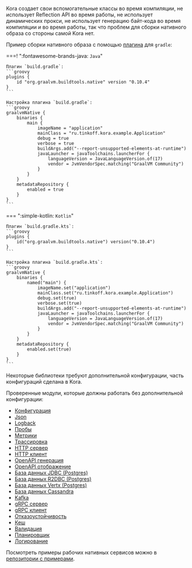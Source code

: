Kora создает свои вспомогательные классы во время компиляции, 
не использует Reflection API во время работы, 
не использует динамических прокси,
не использует генерацию байт-кода во время компиляции и во время работы,
так что проблем для сборки нативного образа со стороны самой Kora нет.

Пример сборки нативного образа с помощью [плагина](https://graalvm.github.io/native-build-tools/latest/gradle-plugin.html) для `gradle`:

===! ":fontawesome-brands-java: `Java`"

    Плагин `build.gradle`:
    ```groovy
    plugins {
        id "org.graalvm.buildtools.native" version "0.10.4"
    }
    ```

    Настройка плагина `build.gradle`:
    ```groovy
    graalvmNative {
        binaries {
            main {
                imageName = "application"
                mainClass = "ru.tinkoff.kora.example.Application"
                debug = true
                verbose = true
                buildArgs.add("--report-unsupported-elements-at-runtime")
                javaLauncher = javaToolchains.launcherFor {
                    languageVersion = JavaLanguageVersion.of(17)
                    vendor = JvmVendorSpec.matching("GraalVM Community")
                }
            }
        }
        metadataRepository {
            enabled = true
        }
    }
    ```

=== ":simple-kotlin: `Kotlin`"

    Плагин `build.gradle.kts`:
    ```groovy
    plugins {
        id("org.graalvm.buildtools.native") version("0.10.4")
    }
    ```

    Настройка плагина `build.gradle.kts`:
    ```groovy
    graalvmNative {
        binaries {
            named("main") {
                imageName.set("application")
                mainClass.set("ru.tinkoff.kora.example.Application")
                debug.set(true)
                verbose.set(true)
                buildArgs.add("--report-unsupported-elements-at-runtime")
                javaLauncher = javaToolchains.launcherFor {
                    languageVersion = JavaLanguageVersion.of(17)
                    vendor = JvmVendorSpec.matching("GraalVM Community")
                }
            }
        }
        metadataRepository {
            enabled.set(true)
        }
    }
    ```

Некоторые библиотеки требуют дополнительной конфигурации, часть конфигураций сделана в Kora.

Проверенные модули, которые должны работать без дополнительной конфигурации:

- [Конфигурация](config.md)
- [Json](json.md)
- [Logback](logging-slf4j.md)
- [Пробы](probes.md)
- [Метрики](metrics.md)
- [Трасcировка](tracing.md)
- [HTTP сервер](http-server.md)
- [HTTP клиент](http-client.md)
- [OpenAPI генерация](openapi-codegen.md)
- [OpenAPI отображение](openapi-management.md)
- [База данных JDBC (Postgres)](database-jdbc.md)
- [База данных R2DBC (Postgres)](database-r2dbc.md)
- [База данных Vertx (Postgres)](database-vertx.md)
- [База данных Cassandra](database-cassandra.md)
- [Kafka](kafka.md)
- [gRPC сервер](grpc-server.md)
- [gRPC клиент](grpc-client.md)
- [Отказоустойчивость](resilient.md)
- [Кеш](cache.md)
- [Валидация](validation.md)
- [Планировщик](scheduling.md)
- [Логирование](logging-aspect.md)

Посмотреть примеры рабочих нативных сервисов можно в [репозитории с примерами](https://github.com/kora-projects/kora-examples).
